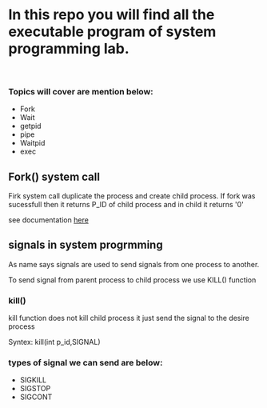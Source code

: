 <h1><b>In this repo you will find all the executable program of system programming lab.</b></h1><br>
<h3>Topics will cover are mention below:</h3>
<ul>
    <li>Fork</li>
    <li>Wait</li>
    <li>getpid</li>
    <li>pipe</li>
    <li>Waitpid</li>
    <li>exec</li>
</ul>


<h2><b>Fork() system call</b></h2>
<p>Firk system call duplicate the process and create child process. If fork was sucessfull then it returns P_ID of child process and in child it returns '0'</p>

see documentation [here](Lactures/Fork1.md)

<h2><b>signals in system progrmming</b></h2>
<p>As name says signals are used to send signals from one process to another.</p>
<p>To send signal from parent process to child process we use KILL() function</p>
<h3>kill()</h3>
<p>kill function does not kill child process it just send the signal to the desire process</p>
<p>Syntex: kill(int p_id,SIGNAL)</p>
<h3>types of signal we can send are below:</h3>
<ul>
    <li>SIGKILL</li>
    <li>SIGSTOP</li>
    <li>SIGCONT</li>
</ul>


